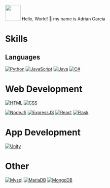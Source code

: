 <img src="https://github.com/images/mona-whisper.gif" width="50px" height="50px"> Hello, World! 👋 my name is Adrian Garcia

# Skills

## Languages
[![Python](https://img.shields.io/badge/Python-3776AB?style=for-the-badge&logo=python&logoColor=white)]()
[![JavaScript](https://img.shields.io/badge/JavaScript-F7DF1E?style=for-the-badge&logo=javascript&logoColor=black)]()
[![Java](https://img.shields.io/badge/Java-ED8B00?style=for-the-badge&logo=openjdk&logoColor=white)]()
[![C#](https://img.shields.io/badge/C%23-239120?style=for-the-badge&logo=c-sharp&logoColor=white)]()

# Web Development
[![HTML](https://img.shields.io/badge/HTML5-E34F26?style=for-the-badge&logo=html5&logoColor=white)]()
[![CSS](https://img.shields.io/badge/CSS3-1572B6?style=for-the-badge&logo=css3&logoColor=white)]()

[![NodeJS](https://img.shields.io/badge/Node.js-43853D?style=for-the-badge&logo=node.js&logoColor=white)]()
[![ExpressJS](https://img.shields.io/badge/Express.js-404D59?style=for-the-badge)]()
[![React](https://img.shields.io/badge/React-20232A?style=for-the-badge&logo=react&logoColor=61DAFB)]()
[![Flask](https://img.shields.io/badge/Flask-000000?style=for-the-badge&logo=flask&logoColor=white)]()

# App Development
[![Unity](https://img.shields.io/badge/Unity-100000?style=for-the-badge&logo=unity&logoColor=white)]()


# Other


[![Mysql](https://img.shields.io/badge/MySQL-00000F?style=for-the-badge&logo=mysql&logoColor=white)]()
[![MariaDB](https://img.shields.io/badge/MariaDB-003545?style=for-the-badge&logo=mariadb&logoColor=white)]()
[![MongoDB](https://img.shields.io/badge/MongoDB-4EA94B?style=for-the-badge&logo=mongodb&logoColor=white)]()

